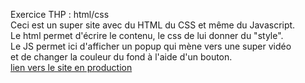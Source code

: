 Exercice THP : html/css
<br>
Ceci est un super site avec du HTML du CSS et même du Javascript.<br>
Le html permet d'écrire le contenu, le css de lui donner du "style".<br>
Le JS permet ici d'afficher un popup qui mène vers une super vidéo <br>
et de changer la couleur du fond à l'aide d'un bouton.
<br>
<a href="mlla0.github.io"> lien vers le site en production </a>